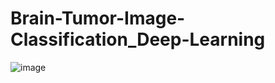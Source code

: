 # Brain-Tumor-Image-Classification_Deep-Learning
![image](https://github.com/user-attachments/assets/d7fb33f2-fedb-4453-b85e-12e187d8c222)
